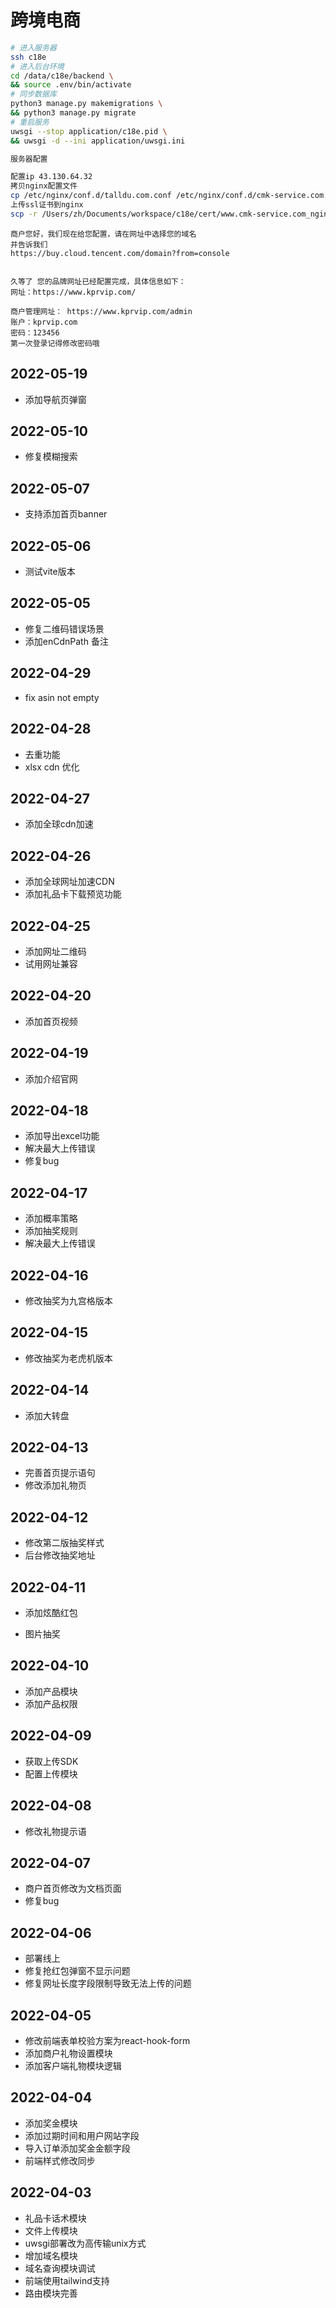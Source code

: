 # 跨境电商

```bash
# 进入服务器
ssh c18e
# 进入后台环境
cd /data/c18e/backend \
&& source .env/bin/activate 
# 同步数据库
python3 manage.py makemigrations \
&& python3 manage.py migrate 
# 重启服务
uwsgi --stop application/c18e.pid \
&& uwsgi -d --ini application/uwsgi.ini

服务器配置

配置ip 43.130.64.32
拷贝nginx配置文件
cp /etc/nginx/conf.d/talldu.com.conf /etc/nginx/conf.d/cmk-service.com.conf
上传ssl证书到nginx
scp -r /Users/zh/Documents/workspace/c18e/cert/www.cmk-service.com_nginx/* c18e:/etc/nginx/cert
```



```
商户您好，我们现在给您配置，请在网址中选择您的域名
并告诉我们
https://buy.cloud.tencent.com/domain?from=console


久等了 您的品牌网址已经配置完成，具体信息如下：
网址：https://www.kprvip.com/

商户管理网址： https://www.kprvip.com/admin
账户：kprvip.com
密码：123456
第一次登录记得修改密码哦
```



## 2022-05-19

- 添加导航页弹窗

## 2022-05-10

- 修复模糊搜索

## 2022-05-07

- 支持添加首页banner

## 2022-05-06

- 测试vite版本

## 2022-05-05

- 修复二维码错误场景
- 添加enCdnPath 备注

## 2022-04-29

- fix asin not empty

## 2022-04-28

- 去重功能
- xlsx cdn 优化

## 2022-04-27

- 添加全球cdn加速

## 2022-04-26

- 添加全球网址加速CDN
- 添加礼品卡下载预览功能

## 2022-04-25

- 添加网址二维码
- 试用网址兼容

## 2022-04-20

- 添加首页视频

## 2022-04-19

- 添加介绍官网

## 2022-04-18

- 添加导出excel功能
- 解决最大上传错误
- 修复bug

## 2022-04-17

- 添加概率策略 
- 添加抽奖规则
- 解决最大上传错误

## 2022-04-16

- 修改抽奖为九宫格版本

## 2022-04-15

- 修改抽奖为老虎机版本

## 2022-04-14

- 添加大转盘

## 2022-04-13

- 完善首页提示语句
- 修改添加礼物页

## 2022-04-12

- 修改第二版抽奖样式
- 后台修改抽奖地址

## 2022-04-11

- 添加炫酷红包 

- 图片抽奖

  

## 2022-04-10

- 添加产品模块
- 添加产品权限

## 2022-04-09

- 获取上传SDK
- 配置上传模块

## 2022-04-08

- 修改礼物提示语

## 2022-04-07

- 商户首页修改为文档页面
- 修复bug

## 2022-04-06

- 部署线上
- 修复抢红包弹窗不显示问题
- 修复网址长度字段限制导致无法上传的问题

## 2022-04-05

- 修改前端表单校验方案为react-hook-form
- 添加商户礼物设置模块
- 添加客户端礼物模块逻辑

## 2022-04-04

- 添加奖金模块
- 添加过期时间和用户网站字段
- 导入订单添加奖金金额字段
- 前端样式修改同步

## 2022-04-03

- 礼品卡话术模块
- 文件上传模块
- uwsgi部署改为高传输unix方式
- 增加域名模块
- 域名查询模块调试
- 前端使用tailwind支持
- 路由模块完善

